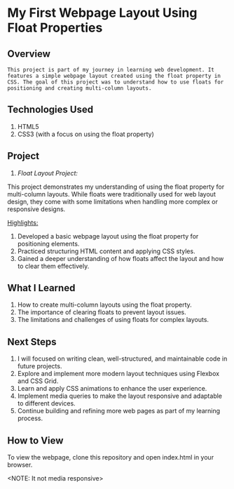 
# My First Webpage Layout Using Float Properties


## Overview
    This project is part of my journey in learning web development. It features a simple webpage layout created using the float property in CSS. The goal of this project was to understand how to use floats for positioning and creating multi-column layouts.


## Technologies Used
1. HTML5
2. CSS3 (with a focus on using the float property)


## Project

1. *Float Layout Project:*

This project demonstrates my understanding of using the float property for multi-column layouts. While floats were traditionally used for web layout design, they come with some limitations when handling more complex or responsive designs.

<Highlights:>

1. Developed a basic webpage layout using the float property for positioning elements.
2. Practiced structuring HTML content and applying CSS styles.
3. Gained a deeper understanding of how floats affect the layout and how to clear them effectively.


## What I Learned
1. How to create multi-column layouts using the float property.
2. The importance of clearing floats to prevent layout issues.
3. The limitations and challenges of using floats for complex layouts.


## Next Steps
1. I will focused on writing clean, well-structured, and maintainable code in future projects.
2. Explore and implement more modern layout techniques using Flexbox and CSS Grid.
3. Learn and apply CSS animations to enhance the user experience.
4. Implement media queries to make the layout responsive and adaptable to different devices.
5. Continue building and refining more web pages as part of my learning process.


## How to View
To view the webpage, clone this repository and open index.html in your browser.


<NOTE: It not media responsive>